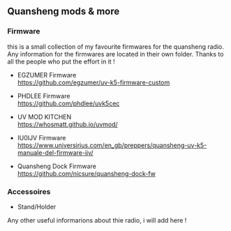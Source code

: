 <h2>Quansheng mods & more</h2>

<h3>Firmware</h3>
this is a small collection of my favourite firmwares for the quansheng radio.
Any information for the firmwares are located in their own folder. Thanks to all the people who put the effort in it !<br>



- EGZUMER Firmware<br>
https://github.com/egzumer/uv-k5-firmware-custom

- PHDLEE Firmware<br>
https://github.com/phdlee/uvk5cec

- UV MOD KITCHEN<br>
https://whosmatt.github.io/uvmod/

- IU0IJV Firmware<br>
https://www.universirius.com/en_gb/preppers/quansheng-uv-k5-manuale-del-firmware-ijv/

- Quansheng Dock Firmware<br>
https://github.com/nicsure/quansheng-dock-fw


<h3>Accessoires</h3>

- Stand/Holder

Any other useful informarions about thie radio, i will add here !
